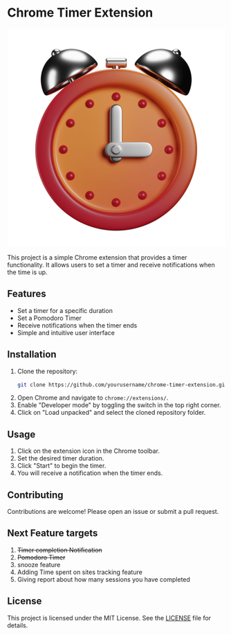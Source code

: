 # Chrome Timer Extension

![alt text](public/icons/clock.png)

This project is a simple Chrome extension that provides a timer functionality. It allows users to set a timer and receive notifications when the time is up.

## Features

- Set a timer for a specific duration
- Set a Pomodoro Timer
- Receive notifications when the timer ends
- Simple and intuitive user interface

## Installation

1. Clone the repository:
    ```bash
    git clone https://github.com/yourusername/chrome-timer-extension.git
    ```
2. Open Chrome and navigate to `chrome://extensions/`.
3. Enable "Developer mode" by toggling the switch in the top right corner.
4. Click on "Load unpacked" and select the cloned repository folder.

## Usage

1. Click on the extension icon in the Chrome toolbar.
2. Set the desired timer duration.
3. Click "Start" to begin the timer.
4. You will receive a notification when the timer ends.

## Contributing

Contributions are welcome! Please open an issue or submit a pull request.

## Next Feature targets

1. ~~Timer completion Notification~~
2. ~~Pomodoro Timer~~
3. snooze feature
4. Adding Time spent on sites tracking feature
5. Giving report about how many sessions you have completed 

## License

This project is licensed under the MIT License. See the [LICENSE](LICENSE) file for details.